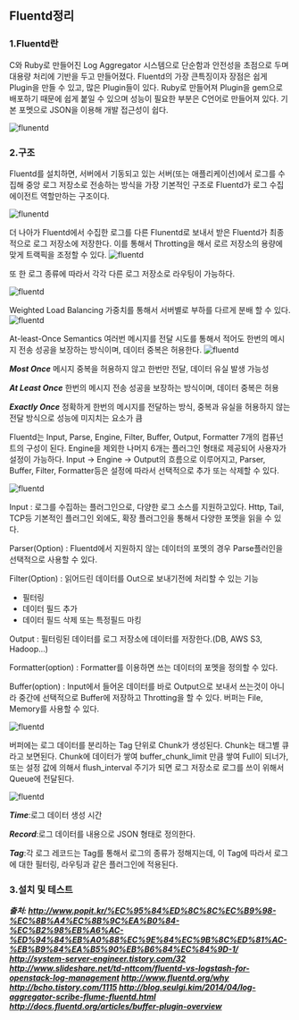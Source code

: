## Fluentd정리
### 1.Fluentd란
C와 Ruby로 만들어진 Log Aggregator 시스템으로 단순함과 안전성을 초점으로 두며 대용량 처리에 기반을 두고 만들어졌다. Fluentd의 가장 큰특징이자 장점은 쉽게 Plugin을 만들 수 있고, 많은 Plugin들이 있다. Ruby로 만들어져 Plugin을 gem으로 배포하기 때문에 쉽게 붙일 수 있으며 성능이 필요한 부분은 C언어로 만들어져 있다. 기본 포멧으로 JSON을 이용해 개발 접근성이 쉽다.

![flunentd](https://github.com/namgunghyeon/wiki/blob/master/images/fluentd/%EC%8A%A4%ED%81%AC%EB%A6%B0%EC%83%B7%202016-10-30%20%EC%98%A4%ED%9B%84%2010.00.38.png?raw=true)


### 2.구조
Fluentd를 설치하면, 서버에서 기동되고 있는 서버(또는 애플리케이션)에서 로그를 수집해 중앙 로그 저장소로 전송하는 방식을 가장 기본적인 구조로 Fluentd가 로그 수집 에이전트 역할만하는 구조이다.

![flunentd](https://github.com/namgunghyeon/wiki/blob/master/images/fluentd/%EC%8A%A4%ED%81%AC%EB%A6%B0%EC%83%B7%202016-10-30%20%EC%98%A4%ED%9B%84%2010.00.44.png?raw=true)

더 나아가 Fluentd에서 수집한 로그를 다른 Flunentd로 보내서 받은 Fluentd가 최종적으로 로그 저장소에 저장한다. 이를 통해서 Throtting을 해서 로르 저장소의 용량에 맞게 트랙픽을 조정할 수 있다.
![fluentd](https://github.com/namgunghyeon/wiki/blob/master/images/fluentd/%EC%8A%A4%ED%81%AC%EB%A6%B0%EC%83%B7%202016-10-30%20%EC%98%A4%ED%9B%84%2010.00.48.png?raw=true)

또 한 로그 종류에 따라서 각각 다른 로그 저장소로 라우팅이 가능하다.

![fluentd](https://github.com/namgunghyeon/wiki/blob/master/images/fluentd/%EC%8A%A4%ED%81%AC%EB%A6%B0%EC%83%B7%202016-10-30%20%EC%98%A4%ED%9B%84%2010.00.51.png?raw=true)

Weighted Load Balancing
가중치를 통해서 서버별로 부하를 다르게 분배 할 수 있다.
![fluentd](https://github.com/namgunghyeon/wiki/blob/master/images/fluentd/%EC%8A%A4%ED%81%AC%EB%A6%B0%EC%83%B7%202016-10-30%20%EC%98%A4%ED%9B%84%2010.01.05.png?raw=true)


At-least-Once Semantics
여러번 메시지를 전달 시도를 통해서 적어도 한번의 메시지 전송 성공을 보장하는 방식이며, 데이터 중복은 허용한다.
![fluentd](https://github.com/namgunghyeon/wiki/blob/master/images/fluentd/%EC%8A%A4%ED%81%AC%EB%A6%B0%EC%83%B7%202016-10-30%20%EC%98%A4%ED%9B%84%2010.01.09.png?raw=true)


***Most Once*** 메시지 중복을 허용하지 않고 한번만 전달, 데이터 유실 발생 가능성

***At Least Once*** 한번의 메시지 전송 성공을 보장하는 방식이며, 데이터 중복은 허용

***Exactly Once*** 정확하게 한번의 메시지를 전달하는 방식, 중복과 유실을 허용하지 않는 전달 방식으로 성능에 미지치는 요소가 큼

Fluentd는 Input, Parse, Engine, Filter, Buffer, Output, Formatter 7개의 컴퓨넌트의 구성이 된다. Engine을 제외한 나머지 6개는 플러그인 형태로 제공되어 사용자가 설정이 가능하다.
Input -> Engine -> Output의 흐름으로 이루어지고, Parser, Buffer, Filter, Formatter등은 설정에 따라서 선택적으로 추가 또는 삭제할 수 있다.

![fluentd](https://github.com/namgunghyeon/wiki/blob/master/images/fluentd/%EC%8A%A4%ED%81%AC%EB%A6%B0%EC%83%B7%202016-10-30%20%EC%98%A4%ED%9B%84%2010.01.14.png?raw=true)

Input
:   로그를 수집하는 플러그인으로, 다양한 로그 소스를 지원하고있다. Http, Tail, TCP등 기본적인 플러그인 외에도, 확장 플러그인을 통해서 다양한 포멧을 읽을 수 있다.

Parser(Option)
:   Fluentd에서 지원하지 않는 데이터의 포멧의 경우 Parse플러인을 선택적으로 사용할 수 있다.

Filter(Option)
:   읽어드린 데이터를 Out으로 보내기전에 처리할 수 있는 기능
  - 필터링
  - 데이터 필드 추가
  - 데이터 필드 삭제 또는 특정필드 마킹

Output
:   필터링된 데이터를 로그 저장소에 데이터를 저장한다.(DB, AWS S3, Hadoop...)

Formatter(option)
:   Formatter를 이용하면 쓰는 데이터의 포멧을 정의할 수 있다.

Buffer(option)
:   Input에서 들어온 데이터를 바로 Output으로 보내서 쓰는것이 아니라 중간에 선택적으로 Buffer에 저장하고 Throtting을 할 수 있다. 버퍼는 File, Memory를 사용할 수 있다.

![fluentd](https://github.com/namgunghyeon/wiki/blob/master/images/fluentd/%EC%8A%A4%ED%81%AC%EB%A6%B0%EC%83%B7%202016-10-30%20%EC%98%A4%ED%9B%84%2010.01.25.png?raw=true)


버퍼에는 로그 데이터를 분리하는 Tag 단위로 Chunk가 생성된다. Chunk는 태그별 큐라고 보면된다. Chunk에 데이터가 쌓여 buffer_chunk_limit 만큼 쌓여 Full이 되너가, 또는 설정 값에 의해서 flush_interval 주기가 되면 로그 저장소로 로그를 쓰이 위해서 Queue에 전달된다.


![fluentd](https://github.com/namgunghyeon/wiki/blob/master/images/fluentd/%EC%8A%A4%ED%81%AC%EB%A6%B0%EC%83%B7%202016-10-30%20%EC%98%A4%ED%9B%84%2010.01.32.png?raw=true)

***Time***:로그 데이터 생성 시간

***Record***:로그 데이터를 내용으로 JSON 형태로 정의한다.

***Tag***:각 로그 레코드는 Tag를 통해서 로그의 종류가 정해지는데, 이 Tag에 따라서 로그에 대한 필터링, 라우팅과 같은 플러그인에 적용된다.

### 3.설치 및 테스트



***출처:
http://www.popit.kr/%EC%95%84%ED%8C%8C%EC%B9%98-%EC%8B%A4%EC%8B%9C%EA%B0%84-%EC%B2%98%EB%A6%AC-%ED%94%84%EB%A0%88%EC%9E%84%EC%9B%8C%ED%81%AC-%EB%B9%84%EA%B5%90%EB%B6%84%EC%84%9D-1/
http://system-server-engineer.tistory.com/32
http://www.slideshare.net/td-nttcom/fluentd-vs-logstash-for-openstack-log-management
http://www.fluentd.org/why
http://bcho.tistory.com/1115
http://blog.seulgi.kim/2014/04/log-aggregator-scribe-flume-fluentd.html
http://docs.fluentd.org/articles/buffer-plugin-overview***
